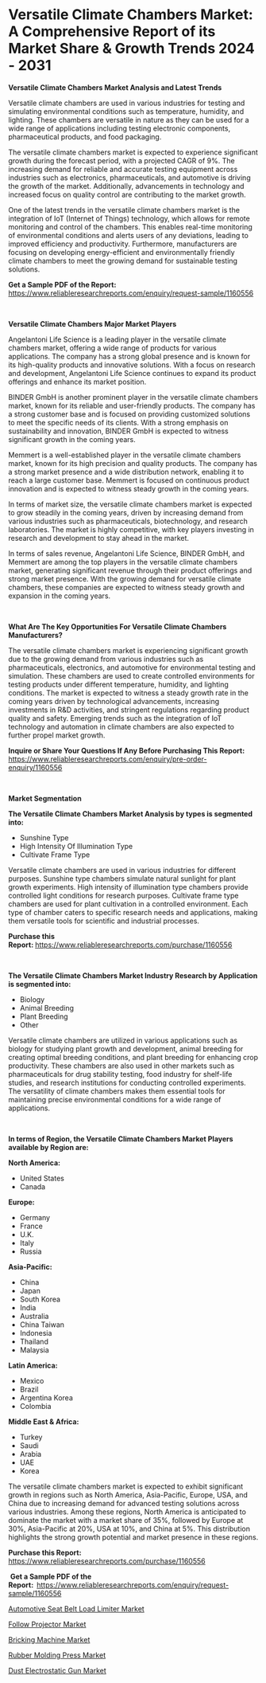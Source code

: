 <p><h1>Versatile Climate Chambers Market: A Comprehensive Report of its Market Share & Growth Trends 2024 - 2031</h1></p><p><strong>Versatile Climate Chambers Market Analysis and Latest Trends</strong></p>
<p><p>Versatile climate chambers are used in various industries for testing and simulating environmental conditions such as temperature, humidity, and lighting. These chambers are versatile in nature as they can be used for a wide range of applications including testing electronic components, pharmaceutical products, and food packaging.</p><p>The versatile climate chambers market is expected to experience significant growth during the forecast period, with a projected CAGR of 9%. The increasing demand for reliable and accurate testing equipment across industries such as electronics, pharmaceuticals, and automotive is driving the growth of the market. Additionally, advancements in technology and increased focus on quality control are contributing to the market growth.</p><p>One of the latest trends in the versatile climate chambers market is the integration of IoT (Internet of Things) technology, which allows for remote monitoring and control of the chambers. This enables real-time monitoring of environmental conditions and alerts users of any deviations, leading to improved efficiency and productivity. Furthermore, manufacturers are focusing on developing energy-efficient and environmentally friendly climate chambers to meet the growing demand for sustainable testing solutions.</p></p>
<p><strong>Get a Sample PDF of the Report:&nbsp;</strong> <a href="https://www.reliableresearchreports.com/enquiry/request-sample/1160556">https://www.reliableresearchreports.com/enquiry/request-sample/1160556</a></p>
<p>&nbsp;</p>
<p><strong>Versatile Climate Chambers Major Market Players</strong></p>
<p><p>Angelantoni Life Science is a leading player in the versatile climate chambers market, offering a wide range of products for various applications. The company has a strong global presence and is known for its high-quality products and innovative solutions. With a focus on research and development, Angelantoni Life Science continues to expand its product offerings and enhance its market position.</p><p>BINDER GmbH is another prominent player in the versatile climate chambers market, known for its reliable and user-friendly products. The company has a strong customer base and is focused on providing customized solutions to meet the specific needs of its clients. With a strong emphasis on sustainability and innovation, BINDER GmbH is expected to witness significant growth in the coming years.</p><p>Memmert is a well-established player in the versatile climate chambers market, known for its high precision and quality products. The company has a strong market presence and a wide distribution network, enabling it to reach a large customer base. Memmert is focused on continuous product innovation and is expected to witness steady growth in the coming years.</p><p>In terms of market size, the versatile climate chambers market is expected to grow steadily in the coming years, driven by increasing demand from various industries such as pharmaceuticals, biotechnology, and research laboratories. The market is highly competitive, with key players investing in research and development to stay ahead in the market.</p><p>In terms of sales revenue, Angelantoni Life Science, BINDER GmbH, and Memmert are among the top players in the versatile climate chambers market, generating significant revenue through their product offerings and strong market presence. With the growing demand for versatile climate chambers, these companies are expected to witness steady growth and expansion in the coming years.</p></p>
<p>&nbsp;</p>
<p><strong>What Are The Key Opportunities For Versatile Climate Chambers Manufacturers?</strong></p>
<p><p>The versatile climate chambers market is experiencing significant growth due to the growing demand from various industries such as pharmaceuticals, electronics, and automotive for environmental testing and simulation. These chambers are used to create controlled environments for testing products under different temperature, humidity, and lighting conditions. The market is expected to witness a steady growth rate in the coming years driven by technological advancements, increasing investments in R&D activities, and stringent regulations regarding product quality and safety. Emerging trends such as the integration of IoT technology and automation in climate chambers are also expected to further propel market growth.</p></p>
<p><strong>Inquire or Share Your Questions If Any Before Purchasing This Report:</strong> <a href="https://www.reliableresearchreports.com/enquiry/pre-order-enquiry/1160556">https://www.reliableresearchreports.com/enquiry/pre-order-enquiry/1160556</a></p>
<p>&nbsp;</p>
<p><strong>Market Segmentation</strong></p>
<p><strong>The Versatile Climate Chambers Market Analysis by types is segmented into:</strong></p>
<p><ul><li>Sunshine Type</li><li>High Intensity Of Illumination Type</li><li>Cultivate Frame Type</li></ul></p>
<p><p>Versatile climate chambers are used in various industries for different purposes. Sunshine type chambers simulate natural sunlight for plant growth experiments. High intensity of illumination type chambers provide controlled light conditions for research purposes. Cultivate frame type chambers are used for plant cultivation in a controlled environment. Each type of chamber caters to specific research needs and applications, making them versatile tools for scientific and industrial processes.</p></p>
<p><strong>Purchase this Report:&nbsp;</strong><a href="https://www.reliableresearchreports.com/purchase/1160556">https://www.reliableresearchreports.com/purchase/1160556</a></p>
<p>&nbsp;</p>
<p><strong>The Versatile Climate Chambers Market Industry Research by Application is segmented into:</strong></p>
<p><ul><li>Biology</li><li>Animal Breeding</li><li>Plant Breeding</li><li>Other</li></ul></p>
<p><p>Versatile climate chambers are utilized in various applications such as biology for studying plant growth and development, animal breeding for creating optimal breeding conditions, and plant breeding for enhancing crop productivity. These chambers are also used in other markets such as pharmaceuticals for drug stability testing, food industry for shelf-life studies, and research institutions for conducting controlled experiments. The versatility of climate chambers makes them essential tools for maintaining precise environmental conditions for a wide range of applications.</p></p>
<p>&nbsp;</p>
<p><strong>In terms of Region, the Versatile Climate Chambers Market Players available by Region are:</strong></p>
<p>
    <p> <strong> North America: </strong>
        <ul>
            <li>United States</li>
            <li>Canada</li>
        </ul>
        </p> 
    <p> <strong> Europe: </strong>
        <ul>
            <li>Germany</li>
            <li>France</li>
            <li>U.K.</li>
            <li>Italy</li>
            <li>Russia</li>
        </ul>
        </p> 
    <p> <strong> Asia-Pacific: </strong>
        <ul>
            <li>China</li>
            <li>Japan</li>
            <li>South Korea</li>
            <li>India</li>
            <li>Australia</li>
            <li>China Taiwan</li>
            <li>Indonesia</li>
            <li>Thailand</li>
            <li>Malaysia</li>
        </ul>
        </p> 
    <p> <strong> Latin America: </strong>
        <ul>
            <li>Mexico</li>
            <li>Brazil</li>
            <li>Argentina Korea</li>
            <li>Colombia</li>
        </ul>
        </p> 
    <p> <strong> Middle East & Africa: </strong>
        <ul>
            <li>Turkey</li>
            <li>Saudi</li>
            <li>Arabia</li>
            <li>UAE</li>
            <li>Korea</li>
        </ul>
    </p>
    </p>
<p><p>The versatile climate chambers market is expected to exhibit significant growth in regions such as North America, Asia-Pacific, Europe, USA, and China due to increasing demand for advanced testing solutions across various industries. Among these regions, North America is anticipated to dominate the market with a market share of 35%, followed by Europe at 30%, Asia-Pacific at 20%, USA at 10%, and China at 5%. This distribution highlights the strong growth potential and market presence in these regions.</p></p>
<p><strong>Purchase this Report: </strong><a href="https://www.reliableresearchreports.com/purchase/1160556">https://www.reliableresearchreports.com/purchase/1160556</a></p>
<p>&nbsp;<strong>Get a Sample PDF of the Report:&nbsp;&nbsp;</strong><a href="https://www.reliableresearchreports.com/enquiry/request-sample/1160556">https://www.reliableresearchreports.com/enquiry/request-sample/1160556</a></p>
<p><strong></strong></p>
<p><p><a href="https://issuu.com/reportprime-2/docs/automotive-seat-belt-load-limiter-market-size-2030">Automotive Seat Belt Load Limiter Market</a></p><p><a href="https://github.com/rahu1501/Market-Research-Report-List-2/blob/main/follow-projector-market.md">Follow Projector Market</a></p><p><a href="https://medium.com/@anndavis1924/bricking-machine-market-furnishes-information-on-market-share-market-trends-and-market-growth-663fbe0f40e2">Bricking Machine Market</a></p><p><a href="https://medium.com/@anndavis1924/rubber-molding-press-market-size-market-outlook-and-market-forecast-2024-to-2031-8baa17cf3661">Rubber Molding Press Market</a></p><p><a href="https://github.com/khayangel/Market-Research-Report-List-1/blob/main/dust-electrostatic-gun-market.md">Dust Electrostatic Gun Market</a></p></p>